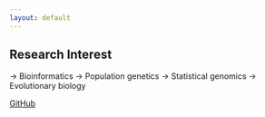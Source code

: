 ```yaml
---
layout: default
---
```



## Research Interest

-> Bioinformatics
-> Population genetics
-> Statistical genomics 
-> Evolutionary biology


<a href="https://www.github.com/isinaltinkaya">GitHub</a> 

